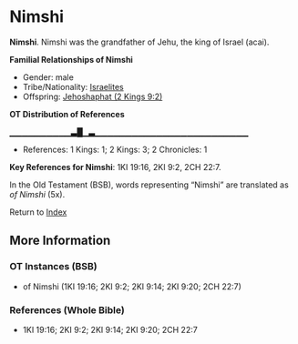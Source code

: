 # Nimshi
**Nimshi**. 
Nimshi was the grandfather of Jehu, the king of Israel (acai). 




**Familial Relationships of Nimshi**


* Gender: male
* Tribe/Nationality: [Israelites](../../../groups/md/acai/Israel.md)
* Offspring: [Jehoshaphat (2 Kings 9:2)](Jehoshaphat.4.md)


**OT Distribution of References**

▁▁▁▁▁▁▁▁▁▁▃█▁▃▁▁▁▁▁▁▁▁▁▁▁▁▁▁▁▁▁▁▁▁▁▁▁▁▁
* References: 1 Kings: 1; 2 Kings: 3; 2 Chronicles: 1



**Key References for Nimshi**: 
1KI 19:16, 2KI 9:2, 2CH 22:7. 


In the Old Testament (BSB), words representing “Nimshi” are translated as 
*of Nimshi* (5x). 




Return to [Index](00-Index.md)

## More Information

### OT Instances (BSB)

* of Nimshi (1KI 19:16; 2KI 9:2; 2KI 9:14; 2KI 9:20; 2CH 22:7)



### References (Whole Bible)

* 1KI 19:16; 2KI 9:2; 2KI 9:14; 2KI 9:20; 2CH 22:7



